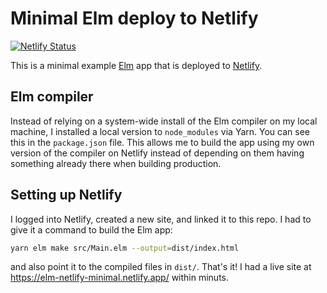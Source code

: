 # Minimal Elm deploy to Netlify

[![Netlify Status](https://api.netlify.com/api/v1/badges/63fc9b73-072a-4fe2-9b05-ac64857bbcd1/deploy-status)](https://app.netlify.com/sites/elm-netlify-minimal/deploys)

This is a minimal example [Elm](elm-lang.org) app that is deployed to
[Netlify](https://www.netlify.com/).

## Elm compiler

Instead of relying on a system-wide install of the Elm compiler on my local
machine, I installed a local version to `node_modules` via Yarn. You can see
this in the `package.json` file. This allows me to build the app using my own
version of the compiler on Netlify instead of depending on them having something
already there when building production.

## Setting up Netlify

I logged into Netlify, created a new site, and linked it to this repo. I had to
give it a command to build the Elm app:

```sh
yarn elm make src/Main.elm --output=dist/index.html
```

and also point it to the compiled files in `dist/`. That's it! I had a live site
at https://elm-netlify-minimal.netlify.app/ within minuts.
